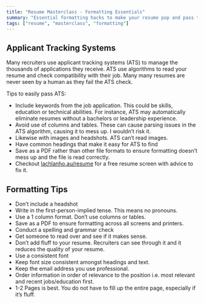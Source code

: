 ```yaml
---
title: "Resume Masterclass - Formatting Essentials"
summary: "Essential formatting hacks to make your resume pop and pass the recruiter and algorithmic scans."
tags: ["resume", "masterclass", "formatting"]
---
```

## Applicant Tracking Systems

Many recruiters use applicant tracking systems (ATS) to manage the thousands of applications they receive. ATS use algorithms to read your resume and check compatibility with their job. Many many resumes are never seen by a human as they fail the ATS check. 

Tips to easily pass ATS:



* Include keywords from the job application. This could be skills, education or technical abilities. For instance, ATS may automatically eliminate resumes without a bachelors or leadership experience. 
* Avoid use of columns and tables. These can cause parsing issues in the ATS algorithm, causing it to mess up. I wouldn’t risk it. 
* Likewise with images and headshots. ATS can’t read images. 
* Have common headings that make it easy for ATS to find
* Save as a PDF rather than other file formats to ensure formatting doesn’t mess up and the file is read correctly. 
* Checkout [lachlanho.au/resume](http://lachlanho.au/resume) for a free resume screen with advice to fix it. 


## Formatting Tips



* Don’t include a headshot
* Write in the first-person-implied tense. This means no pronouns. 
* Use a 1 column format. Don’t use columns or tables. 
* Save as a PDF to ensure formatting across all screens and printers.
* Conduct a spelling and grammar check
* Get someone to read over and see if it makes sense. 
* Don’t add fluff to your resume. Recruiters can see through it and it reduces the quality of your resume. 
* Use a consistent font
* Keep font size consistent amongst headings and text. 
* Keep the email address you use professional.
* Order information in order of relevance to the position i.e. most relevant and recent jobs/education first. 
* 1-2 Pages is best. You do not have to fill up the entire page, especially if it’s fluff. 
